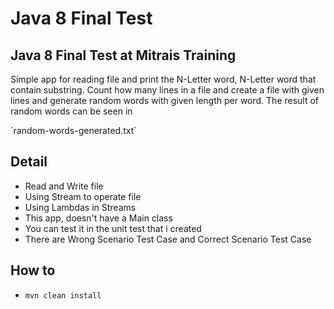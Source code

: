 # Java 8 Final Test

## Java 8 Final Test at Mitrais Training

<p text-align="justify">Simple app for reading file and print the N-Letter word, N-Letter word that contain substring.
Count how many lines in a file and create a file with given lines and generate random words with given length per word.
The result of random words can be seen in</p> `random-words-generated.txt`
 
## Detail
* Read and Write file
* Using Stream to operate file
* Using Lambdas in Streams
* This app, doesn't have a Main class
* You can test it in the unit test that i created
* There are Wrong Scenario Test Case and Correct Scenario Test Case

## How to
* `mvn clean install`